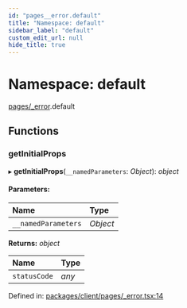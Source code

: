 ```yaml
---
id: "pages__error.default"
title: "Namespace: default"
sidebar_label: "default"
custom_edit_url: null
hide_title: true
---
```


# Namespace: default

[pages/_error](pages__error.md).default

## Functions

### getInitialProps

▸ **getInitialProps**(`__namedParameters`: *Object*): *object*

#### Parameters:

Name | Type |
:------ | :------ |
`__namedParameters` | *Object* |

**Returns:** *object*

Name | Type |
:------ | :------ |
`statusCode` | *any* |

Defined in: [packages/client/pages/_error.tsx:14](https://github.com/xr3ngine/xr3ngine/blob/66a84a950/packages/client/pages/_error.tsx#L14)
